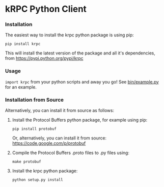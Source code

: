 kRPC Python Client
==================

### Installation

The easiest way to install the krpc python package is using pip:

   ```pip install krpc```

This will install the latest version of the package and all it's dependencies, from https://pypi.python.org/pypi/krpc

### Usage

`import krpc` from your python scripts and away you go! See [bin/example.py](bin/example.py) for an example.

### Installation from Source

Alternatively, you can install it from source as follows:

1. Install the Protocol Buffers python package, for example using pip:

   ```pip install protobuf```

   Or, alternatively, you can install it from source: https://code.google.com/p/protobuf

2. Compile the Protocol Buffers .proto files to .py files using:

   ```make protobuf```

2. Install the krpc python package:

   `python setup.py install`
